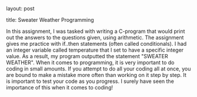 layout: post

title: Sweater Weather Programming

In this assignment, I was tasked with writing a C-program that would print out the answers to the questions given, using arithmetic. The assignment gives me practice with if..then statements (often called conditionals). I had an integer variable called temperature that I set to have a specific integer value. As a result, my program outputted the statement "SWEATER WEATHER". When it comes to programming, it is very important to do coding in small amounts. If you attempt to do all your coding all at once, you are bound to make a mistake more often than working on it step by step. It is important to test your code as you progress. I surely have seen the importance of this when it comes to coding! 
